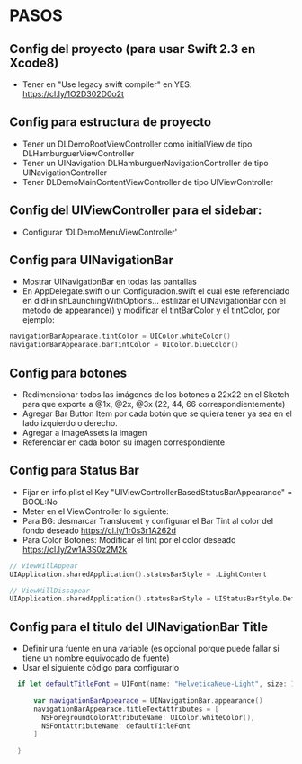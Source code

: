 # PASOS
## Config del proyecto (para usar Swift 2.3 en Xcode8)
- Tener en "Use legacy swift compiler" en YES: https://cl.ly/1O2D302D0o2t

## Config para estructura de proyecto
- Tener un DLDemoRootViewController como initialView de tipo DLHamburguerViewController
- Tener un UINavigation DLHamburguerNavigationController de tipo UINavigationController
- Tener DLDemoMainContentViewController de tipo UIViewController

## Config del UIViewController para el sidebar:
- Configurar 'DLDemoMenuViewController'

## Config para UINavigationBar
- Mostrar UINavigationBar en todas las pantallas
- En AppDelegate.swift o un Configuracion.swift el cual este referenciado en didFinishLaunchingWithOptions... estilizar el UINavigationBar con el metodo de appearance() y modificar  el tintBarColor y el tintColor, por ejemplo:

```Swift
navigationBarAppearace.tintColor = UIColor.whiteColor()
navigationBarAppearace.barTintColor = UIColor.blueColor()
```
## Config para botones
- Redimensionar todos las imágenes de los botones a 22x22 en el Sketch para que exporte a @1x, @2x, @3x (22, 44, 66 correspondientemente)
- Agregar Bar Button Item por cada botón que se quiera tener ya sea en el lado izquierdo o derecho.
- Agregar a imageAssets la imagen
- Referenciar en cada boton su imagen correspondiente  

## Config para Status Bar
- Fijar en info.plist el Key "UIViewControllerBasedStatusBarAppearance" = BOOL:No
- Meter en el ViewController  lo siguiente:  
- Para BG: desmarcar Translucent y configurar el Bar Tint al color del fondo deseado https://cl.ly/1r0s3r1A262d
- Para Color Botones: Modificar el tint por el color deseado https://cl.ly/2w1A3S0z2M2k

```Swift
// ViewWillAppear
UIApplication.sharedApplication().statusBarStyle = .LightContent

// ViewWillDissapear
UIApplication.sharedApplication().statusBarStyle = UIStatusBarStyle.Default
```

## Config para el titulo del UINavigationBar Title
- Definir una fuente en una variable (es opcional porque puede fallar si tiene un nombre equivocado de fuente)
- Usar el siguiente código para configurarlo

```Swift
  if let defaultTitleFont = UIFont(name: "HelveticaNeue-Light", size: 10) {
      
      var navigationBarAppearace = UINavigationBar.appearance()
      navigationBarAppearace.titleTextAttributes = [
        NSForegroundColorAttributeName: UIColor.whiteColor(),
        NSFontAttributeName: defaultTitleFont
      ]
      
  }
```